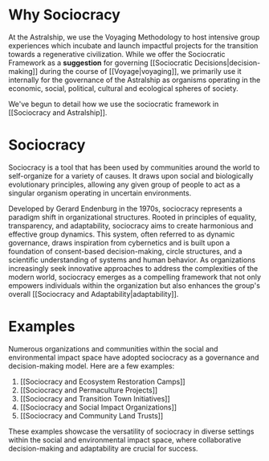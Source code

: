 # Why Sociocracy 
At the Astralship, we use the Voyaging Methodology to host intensive group experiences which incubate and launch impactful projects for the transition towards a regenerative civilization. While we offer the Sociocratic Framework as a **suggestion** for governing [[Sociocratic Decisions|decision-making]] during the course of [[Voyage|voyaging]], we primarily use it internally for the governance of the Astralship as organisms operating in the economic, social, political, cultural and ecological spheres of society.

We've begun to detail how we use the sociocratic framework in [[Sociocracy and Astralship]]. 
# Sociocracy
Sociocracy is a tool that has been used by communities around the world to self-organize for a variety of causes. It draws upon social and biologically evolutionary principles, allowing any given group of people to act as a singular organism operating in uncertain environments. 

Developed by Gerard Endenburg in the 1970s, sociocracy represents a paradigm shift in organizational structures. Rooted in principles of equality, transparency, and adaptability, sociocracy aims to create harmonious and effective group dynamics. This system, often referred to as dynamic governance, draws inspiration from cybernetics and is built upon a foundation of consent-based decision-making, circle structures, and a scientific understanding of systems and human behavior. As organizations increasingly seek innovative approaches to address the complexities of the modern world, sociocracy emerges as a compelling framework that not only empowers individuals within the organization but also enhances the group's overall [[Sociocracy and Adaptability|adaptability]].
# Examples
Numerous organizations and communities within the social and environmental impact space have adopted sociocracy as a governance and decision-making model. Here are a few examples:

1. [[Sociocracy and Ecosystem Restoration Camps]]
2. [[Sociocracy and Permaculture Projects]]
3. [[Sociocracy and Transition Town Initiatives]]
4. [[Sociocracy and Social Impact Organizations]]
5. [[Sociocracy and Community Land Trusts]]

These examples showcase the versatility of sociocracy in diverse settings within the social and environmental impact space, where collaborative decision-making and adaptability are crucial for success.